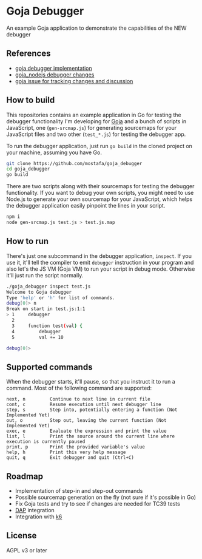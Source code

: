 # Goja Debugger

An example Goja application to demonstrate the capabilities of the NEW debugger

## References

- [goja debugger implementation](https://github.com/mostafa/goja/tree/debugger)
- [goja_nodejs debugger changes](https://github.com/mostafa/goja_nodejs/tree/debugger)
- [goja issue for tracking changes and discussion](https://github.com/dop251/goja/issues/294)

## How to build

This repositories contains an example application in Go for testing the debugger functionality I'm developing for [Goja](https://github.com/dop251/goja) and a bunch of scripts in JavaScript, one (`gen-srcmap.js`) for generating sourcemaps for your JavaScript files and two other (`test_*.js`) for testing the debugger app.

To run the debugger application, just run `go build` in the cloned project on your machine, assuming you have Go.

```bash
git clone https://github.com/mostafa/goja_debugger
cd goja_debugger
go build
```

There are two scripts along with their sourcemaps for testing the debugger functionality. If you want to debug your own scripts, you might need to use Node.js to generate your own sourcemap for your JavaScript, which helps the debugger application easily pinpoint the lines in your script.

```bash
npm i
node gen-srcmap.js test.js > test.js.map
```

## How to run

There's just one subcommand in the debugger application, `inspect`. If you use it, it'll tell the compiler to emit `debugger` instruction in your program and also let's the JS VM (Goja VM) to run your script in debug mode. Otherwise it'll just run the script normally.

```bash
./goja_debugger inspect test.js
Welcome to Goja debugger
Type 'help' or 'h' for list of commands.
debug[0]> n
Break on start in test.js:1:1
> 1     debugger
  2
  3     function test(val) {
  4         debugger
  5         val += 10

debug[0]>
```

## Supported commands

When the debugger starts, it'll pause, so that you instruct it to run a command. Most of the following command are supported:

```terminal
next, n         Continue to next line in current file
cont, c         Resume execution until next debugger line
step, s         Step into, potentially entering a function (Not Implemented Yet)
out, o          Step out, leaving the current function (Not Implemented Yet)
exec, e         Evaluate the expression and print the value
list, l         Print the source around the current line where execution is currently paused
print, p        Print the provided variable's value
help, h         Print this very help message
quit, q         Exit debugger and quit (Ctrl+C)
```

## Roadmap

- Implementation of step-in and step-out commands
- Possible sourcemap generation on the fly (not sure if it's possible in Go)
- Fix Goja tests and try to see if changes are needed for TC39 tests
- [DAP](https://microsoft.github.io/debug-adapter-protocol/) integration
- Integration with [k6](https://github.com/k6io/k6)

## License

AGPL v3 or later
